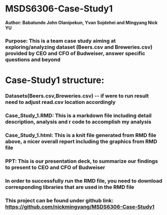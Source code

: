 # MSDS6306-Case-Study1
**Author: Babatunde John Olanipekun, Yvan Sojdehei and Mingyang Nick YU**
### Purpose: This is a team case study aiming at exploring/analyzing dataset (Beers.csv and Breweries.csv) provided by CEO and CFO of Budweiser, answer specific questions and beyond
# Case-Study1 structure: 
### Datasets(Beers.csv,Breweries.csv) -- if were to run result need to adjust read.csv location accordingly
### Case_Study_1.RMD: This is a markdown file including detail description, analysis and r code to accomplish my analysis
### Case_Study_1.html: This is a knit file generated from RMD file above, a nicer overall report including the graphics from RMD file
### PPT: This is our presentation deck, to summarize our findings to present to CEO and CFO of Budweiser
### In order to successfully run the RMD file, you need to download corresponding libraries that are used in the RMD file
### This project can be found under github link: https://github.com/nickmingyang/MSDS6306-Case-Study1